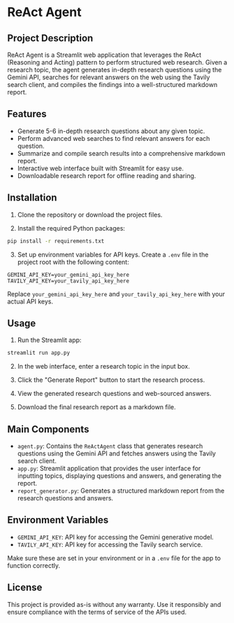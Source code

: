 # ReAct Agent

## Project Description
ReAct Agent is a Streamlit web application that leverages the ReAct (Reasoning and Acting) pattern to perform structured web research. Given a research topic, the agent generates in-depth research questions using the Gemini API, searches for relevant answers on the web using the Tavily search client, and compiles the findings into a well-structured markdown report.

## Features
- Generate 5-6 in-depth research questions about any given topic.
- Perform advanced web searches to find relevant answers for each question.
- Summarize and compile search results into a comprehensive markdown report.
- Interactive web interface built with Streamlit for easy use.
- Downloadable research report for offline reading and sharing.

## Installation

1. Clone the repository or download the project files.

2. Install the required Python packages:
```bash
pip install -r requirements.txt
```

3. Set up environment variables for API keys. Create a `.env` file in the project root with the following content:
```
GEMINI_API_KEY=your_gemini_api_key_here
TAVILY_API_KEY=your_tavily_api_key_here
```
Replace `your_gemini_api_key_here` and `your_tavily_api_key_here` with your actual API keys.

## Usage

1. Run the Streamlit app:
```bash
streamlit run app.py
```

2. In the web interface, enter a research topic in the input box.

3. Click the "Generate Report" button to start the research process.

4. View the generated research questions and web-sourced answers.

5. Download the final research report as a markdown file.

## Main Components

- `agent.py`: Contains the `ReActAgent` class that generates research questions using the Gemini API and fetches answers using the Tavily search client.
- `app.py`: Streamlit application that provides the user interface for inputting topics, displaying questions and answers, and generating the report.
- `report_generator.py`: Generates a structured markdown report from the research questions and answers.

## Environment Variables

- `GEMINI_API_KEY`: API key for accessing the Gemini generative model.
- `TAVILY_API_KEY`: API key for accessing the Tavily search service.

Make sure these are set in your environment or in a `.env` file for the app to function correctly.

## License

This project is provided as-is without any warranty. Use it responsibly and ensure compliance with the terms of service of the APIs used.
